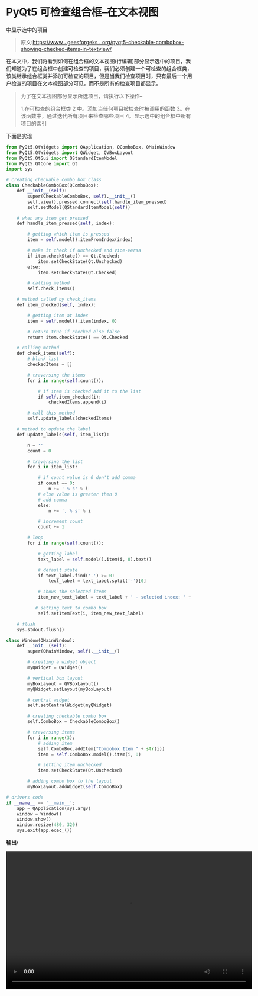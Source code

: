 # PyQt5 可检查组合框–在文本视图

中显示选中的项目

> 原文:[https://www . geesforgeks . org/pyqt5-checkable-combobox-showing-checked-items-in-textview/](https://www.geeksforgeeks.org/pyqt5-checkable-combobox-showing-checked-items-in-textview/)

在本文中，我们将看到如何在组合框的文本视图(行编辑)部分显示选中的项目，我们知道为了在组合框中创建可检查的项目，我们必须创建一个可检查的组合框类，该类继承组合框类并添加可检查的项目，但是当我们检查项目时，只有最后一个用户检查的项目在文本视图部分可见，而不是所有的检查项目都显示。

> 为了在文本视图部分显示所选项目，请执行以下操作–
> 
> 1.在可检查的组合框类
> 2 中。添加当任何项目被检查时被调用的函数
> 3。在该函数中，通过迭代所有项目来检查哪些项目
> 4。显示选中的组合框中所有项目的索引

下面是实现

```py
from PyQt5.QtWidgets import QApplication, QComboBox, QMainWindow
from PyQt5.QtWidgets import QWidget, QVBoxLayout
from PyQt5.QtGui import QStandardItemModel
from PyQt5.QtCore import Qt
import sys

# creating checkable combo box class
class CheckableComboBox(QComboBox):
    def __init__(self):
        super(CheckableComboBox, self).__init__()
        self.view().pressed.connect(self.handle_item_pressed)
        self.setModel(QStandardItemModel(self))

    # when any item get pressed
    def handle_item_pressed(self, index):

        # getting which item is pressed
        item = self.model().itemFromIndex(index)

        # make it check if unchecked and vice-versa
        if item.checkState() == Qt.Checked:
            item.setCheckState(Qt.Unchecked)
        else:
            item.setCheckState(Qt.Checked)

        # calling method
        self.check_items()

    # method called by check_items
    def item_checked(self, index):

        # getting item at index
        item = self.model().item(index, 0)

        # return true if checked else false
        return item.checkState() == Qt.Checked

    # calling method
    def check_items(self):
        # blank list
        checkedItems = []

        # traversing the items
        for i in range(self.count()):

            # if item is checked add it to the list
            if self.item_checked(i):
                checkedItems.append(i)

        # call this method
        self.update_labels(checkedItems)

    # method to update the label
    def update_labels(self, item_list):

        n = ''
        count = 0

        # traversing the list
        for i in item_list:

            # if count value is 0 don't add comma
            if count == 0:
                n += ' % s' % i
            # else value is greater then 0
            # add comma
            else:
                n += ', % s' % i

            # increment count
            count += 1

        # loop
        for i in range(self.count()):

            # getting label
            text_label = self.model().item(i, 0).text()

            # default state
            if text_label.find('-') >= 0:
                text_label = text_label.split('-')[0]

            # shows the selected items
            item_new_text_label = text_label + ' - selected index: ' + n

           # setting text to combo box
            self.setItemText(i, item_new_text_label)

    # flush
    sys.stdout.flush()

class Window(QMainWindow):
    def __init__(self):
        super(QMainWindow, self).__init__()

        # creating a widget object
        myQWidget = QWidget()

        # vertical box layout
        myBoxLayout = QVBoxLayout()
        myQWidget.setLayout(myBoxLayout)

        # central widget
        self.setCentralWidget(myQWidget)

        # creating checkable combo box
        self.ComboBox = CheckableComboBox()

        # traversing items
        for i in range(3):
            # adding item
            self.ComboBox.addItem("Combobox Item " + str(i))
            item = self.ComboBox.model().item(i, 0)

            # setting item unchecked
            item.setCheckState(Qt.Unchecked)

        # adding combo box to the layout
        myBoxLayout.addWidget(self.ComboBox)

# drivers code
if __name__ == '__main__':
    app = QApplication(sys.argv)
    window = Window()
    window.show()
    window.resize(480, 320)
    sys.exit(app.exec_())
```

**输出:**

<video class="wp-video-shortcode" id="video-403939-1" width="665" height="374" preload="metadata" controls=""><source type="video/mp4" src="https://media.geeksforgeeks.org/wp-content/uploads/20200427021337/screen_recorder_video_2020_27_4_02_11_36.mp4?_=1">[https://media.geeksforgeeks.org/wp-content/uploads/20200427021337/screen_recorder_video_2020_27_4_02_11_36.mp4](https://media.geeksforgeeks.org/wp-content/uploads/20200427021337/screen_recorder_video_2020_27_4_02_11_36.mp4)</video>
